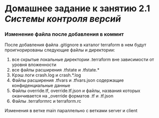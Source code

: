 # Домашнее задание к занятию 2.1 *Системы контроля версий*
### Изменение файла после добавления в коммит

После добавления файла .gitignore в каталог terraform в нем будут проигнорированы следующие файлы и директории:
1. все скрытые локальные директории .terraform вне зависимости от уровня вложенности
2. все файлы расширения .tfstate и .tfstate.*
3. Крэш логи crash.log и crash.*.log
4. Файлы расширения .tfvars и .tfvars.json содержащие конфиденциальные данные
5. Файлы override.tf, override.tf.json и файлы, названия которых оканчивается на _override форматов .tf и .tf.json
6. Файлы .terraformrc и terraform.rc

Изменения в ветке main параллельно с ветками server и client
